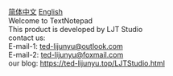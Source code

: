 [简体中文](https://github.com/ted-li-git/TextNotepad/blob/main/README-zh.md) [English](https://github.com/ted-li-git/TextNotepad/blob/main/README-en.md)<br>
Welcome to TextNotepad<br>
This product is developed by LJT Studio<br>
contact us:<br>
E-mail-1: ted-lijunyu@outlook.com<br>
E-mail-2: ted-lijunyu@foxmail.com<br>
our blog: https://ted-lijunyu.top/LJTStudio.html<br>
